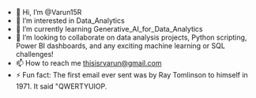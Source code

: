 - 👋 Hi, I’m @Varun15R
- 👀 I’m interested in Data_Analytics
- 🌱 I’m currently learning Generative_AI_for_Data_Analytics
- 💞️ I’m looking to collaborate on data analysis projects, Python scripting, Power BI dashboards, and any exciting machine learning or SQL challenges!
- 📫 How to reach me thisisrvarun@gmail.com
- ⚡ Fun fact: The first email ever sent was by Ray Tomlinson to himself in 1971. It said "QWERTYUIOP.

<!---
Varun15R/Varun15R is a ✨ special ✨ repository because its `README.md` (this file) appears on your GitHub profile.
You can click the Preview link to take a look at your changes.
--->
